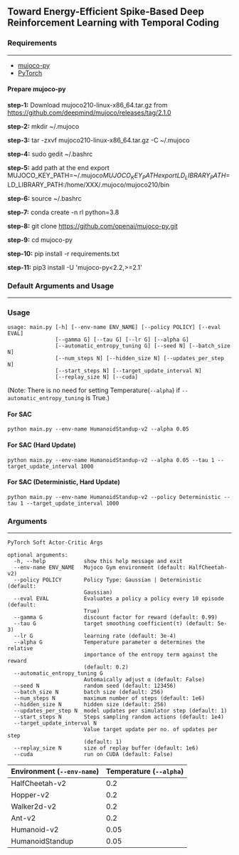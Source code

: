 ## Toward Energy-Efficient Spike-Based Deep Reinforcement Learning with Temporal Coding
### Requirements
------------
*   [mujoco-py](https://github.com/openai/mujoco-py)
*   [PyTorch](http://pytorch.org/)

#### Prepare mujoco-py
**step-1:** Download mujoco210-linux-x86_64.tar.gz from https://github.com/deepmind/mujoco/releases/tag/2.1.0

**step-2:** mkdir ~/.mujoco

**step-3:** tar -zxvf mujoco210-linux-x86_64.tar.gz -C ~/.mujoco

**step-4:** sudo gedit ~/.bashrc

**step-5:** add path at the end
export MUJOCO_KEY_PATH=~/.mujoco${MUJOCO_KEY_PATH}
export LD_LIBRARY_PATH=$LD_LIBRARY_PATH:/home/XXX/.mujoco/mujoco210/bin

**step-6:** source ~/.bashrc

**step-7:** conda create -n rl python=3.8

**step-8:** git clone https://github.com/openai/mujoco-py.git

**step-9:** cd mujoco-py

**step-10:** pip install -r requirements.txt

**step-11:** pip3 install -U 'mujoco-py<2.2,>=2.1'

### Default Arguments and Usage
------------
### Usage

```
usage: main.py [-h] [--env-name ENV_NAME] [--policy POLICY] [--eval EVAL]
               [--gamma G] [--tau G] [--lr G] [--alpha G]
               [--automatic_entropy_tuning G] [--seed N] [--batch_size N]
               [--num_steps N] [--hidden_size N] [--updates_per_step N]
               [--start_steps N] [--target_update_interval N]
               [--replay_size N] [--cuda]
```

(Note: There is no need for setting Temperature(`--alpha`) if `--automatic_entropy_tuning` is True.)

#### For SAC

```
python main.py --env-name HumanoidStandup-v2 --alpha 0.05
```

#### For SAC (Hard Update)

```
python main.py --env-name HumanoidStandup-v2 --alpha 0.05 --tau 1 --target_update_interval 1000
```

#### For SAC (Deterministic, Hard Update)

```
python main.py --env-name HumanoidStandup-v2 --policy Deterministic --tau 1 --target_update_interval 1000
```

### Arguments
------------
```
PyTorch Soft Actor-Critic Args

optional arguments:
  -h, --help            show this help message and exit
  --env-name ENV_NAME   Mujoco Gym environment (default: HalfCheetah-v2)
  --policy POLICY       Policy Type: Gaussian | Deterministic (default:
                        Gaussian)
  --eval EVAL           Evaluates a policy a policy every 10 episode (default:
                        True)
  --gamma G             discount factor for reward (default: 0.99)
  --tau G               target smoothing coefficient(τ) (default: 5e-3)
  --lr G                learning rate (default: 3e-4)
  --alpha G             Temperature parameter α determines the relative
                        importance of the entropy term against the reward
                        (default: 0.2)
  --automatic_entropy_tuning G
                        Automaically adjust α (default: False)
  --seed N              random seed (default: 123456)
  --batch_size N        batch size (default: 256)
  --num_steps N         maximum number of steps (default: 1e6)
  --hidden_size N       hidden size (default: 256)
  --updates_per_step N  model updates per simulator step (default: 1)
  --start_steps N       Steps sampling random actions (default: 1e4)
  --target_update_interval N
                        Value target update per no. of updates per step
                        (default: 1)
  --replay_size N       size of replay buffer (default: 1e6)
  --cuda                run on CUDA (default: False)
```

| Environment **(`--env-name`)**| Temperature **(`--alpha`)**|
| ---------------| -------------|
| HalfCheetah-v2| 0.2|
| Hopper-v2| 0.2|
| Walker2d-v2| 0.2|
| Ant-v2| 0.2|
| Humanoid-v2| 0.05|
|HumanoidStandup|0.05|

